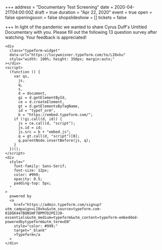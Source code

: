 +++
address = "Documentary Test Screening"
date = 2020-04-21T04:00:00Z
draft = true
duration = "Apr 22, 2020"
event = true
open = false
openingsoon = false
shopslideshow = []
tickets = false

+++
In light of the pandemic we wanted to share Cyrus Duff's Untitled Documentary with you. Please fill out the following 13 question survey after watching. Your feedback is appreciated!

    <div
      class="typeform-widget"
      data-url="https://lucyweisner.typeform.com/to/LI0xku"
      style="width: 100%; height: 350px; margin:auto;"
    ></div>
    <script>
      (function () {
        var qs,
          js,
          q,
          s,
          d = document,
          gi = d.getElementById,
          ce = d.createElement,
          gt = d.getElementsByTagName,
          id = "typef_orm",
          b = "https://embed.typeform.com/";
        if (!gi.call(d, id)) {
          js = ce.call(d, "script");
          js.id = id;
          js.src = b + "embed.js";
          q = gt.call(d, "script")[0];
          q.parentNode.insertBefore(js, q);
        }
      })();
    </script>
    <div
      style="
        font-family: Sans-Serif;
        font-size: 12px;
        color: #999;
        opacity: 0.5;
        padding-top: 5px;
      "
    >
      powered by
      <a
        href="https://admin.typeform.com/signup?utm_campaign=LI0xku&utm_source=typeform.com-01DGK447BQNSHF7BPM7D2PEJJ8-essentials&utm_medium=typeform&utm_content=typeform-embedded-poweredbytypeform&utm_term=EN"
        style="color: #999;"
        target="_blank"
        >Typeform</a
      >
    </div>